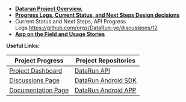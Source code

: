 - **[Datarun Project Overview.](https://github.com/orgs/DataRun-ye/discussions/9#discussion-7240188)**
- **[Progress Logs, Current Status, and Next Steps Design decisions](https://github.com/orgs/DataRun-ye/discussions/12)**
- Current Status and Next Steps, API Progress Logs.https://github.com/orgs/DataRun-ye/discussions/12
- **[App on the Field and Usage Stories](https://github.com/orgs/DataRun-ye/discussions/categories/field-applications-and-user-stories)**

**Useful Links:**

| **Project Progress** | **Project Repositories** |
| --- | --- |
| [Project Dashboard](https://github.com/orgs/DataRun-ye/projects/1/views/1?pane=info) | [DataRun API](https://github.com/DataRun-ye/data-run-api) |
| [Discussions Page](https://github.com/orgs/DataRun-ye/discussions) | [DataRun Android SDK](https://github.com/DataRun-ye/data-run-mobile-sdk)
| [Documentation Page](https://datarun-ye.github.io/data-run-docs/)  | [DataRun Android APP](https://github.com/DataRun-ye/data-run-mobile)    | [DataRun Documentation](https://masspro-nmcpye.github.io/data-run-docs/) |


